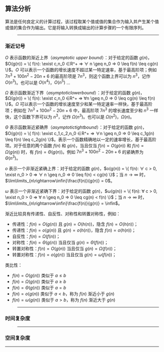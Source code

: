 ## 算法分析

算法是任何良定义的计算过程，该过程取某个值或值的集合作为输入并产生某个值或值的集合作为输出。它是将输入转换成输出的计算步骤的一个有限序列。

>---
### 渐近记号

$O$ 表示函数的渐近上界（*asymptotic upper bound*）：对于给定的函数 $g(n)$，$O(g(n)) = \{ f(n): \exist c,n_0 ∈R^+ ⇒ ∀ n \geq n_0 ⇒ 0 \leq f(n) \leq cg(n)  \}$。$O$ 可以表示一个函数的增长速度不超过某一特定速率，基于最高阶项；例如 $7n^3+100n^2-20n+6$ 的最高阶项是 $7n^3$，则这个函数上界可以为 $n^3$，记作 $O(n^3)$。也可以是 $O(n^4)$，$O(n^5)$ ...

$Ω$ 表示函数渐近下界（*$asymptotic lower bound$*）：对于给定的函数 $g(n)$，$Ω(g(n)) = \{ f(n): \exist c,n_0 ∈R^+ ⇒ ∀n \geq n_0 ⇒ 0 \leq cg(n) \leq f(n) \}$。$Ω$ 可以表示一个函数的增长速度至少和某一特定速率一样快，基于最高阶项；例如在 $7n^3+100n^2-20n+6$ 中，最高阶项 $7n^3$ 的增长速度至少和 $n^3$ 一样快，这个函数下界可以为 $n^3$，记作 $Ω(n^3)$。也可以是 $Ω(n^2)$，$Ω(n)$。

$Θ$ 表示函数渐近紧确界（*$asymptotic tight bound$*）：对于给定的函数 $g(n)$，$O(g(n)) = \{ f(n): \exist c_1,c_2,n_0 ∈R^+ ⇒ ∀n \geq n_0 ⇒ 0 \leq c_1g(n) \leq f(n) \leq c_2g(n)  \}$。表示一个函数精确地以一定的速率增长，基于最高阶项。对于任意的两个函数 $f(n)$ 和 $g(n)$，当且仅当 $f(n) = O(g(n))$ 和 $f(n)=Ω(g(n))$ 时，有 $f(n) = Θ(g(n))$。例如 $7n^3+100n^2-20n+6$ 的紧确界为 $Θ(n^3)$。

$o$ 表示一个非渐近紧确上界：对于给定的函数 $g(n)$，$o(g(n)) = \{ f(n): ∀ c > 0, \exist n_0 > 0 ⇒ ∀ n \geq n_0 ⇒ 0 \leq f(n) < cg(n)  \}$；当 $n → ∞$ 时，$\lim\limits_{n\rightarrow\infin}\frac{f(n)}{g(n)} = 0$。

$ω$ 表示一个非渐近紧确下界：对于给定的函数 $g(n)$，$ω(g(n)) = \{ f(n): ∀ c > 0, \exist n_0 > 0 ⇒ ∀ n \geq n_0 ⇒ 0 \leq cg(n) < f(n)  \}$；当 $n → ∞$ 时，$\lim\limits_{n\rightarrow\infin}\frac{f(n)}{g(n)} = \infin$。

渐近比较具有传递性、自反性、对称性和转置对称性，例如：
- 传递性：$f(n) = O(g(n))$ 且  $g(n) = O(h(n))$，隐含 $f(n) = O(h(n))$；
- 传递性：$f(n) = o(g(n))$ 且  $g(n) = o(h(n))$，隐含 $f(n) = o(h(n))$；
- 自反性：$f(n) = Ω(f(n))$；
- 对称性：$f(n) = Θ(g(n))$ 当且仅当 $g(n) = Θ(f(n))$；
- 转置对称性：$f(n) = O(g(n))$ 当且仅当 $g(n) = Ω(f(n))$；
- 转置对称性：$f(n) = o(g(n))$ 当且仅当 $g(n) = ω(f(n))$；

类比性：
- $f(n) = O(g(n))$ 类似于 $a \leq b$
- $f(n) = Ω(g(n))$ 类似于 $a \geq b$
- $f(n) = Θ(g(n))$ 类似于 $a = b$
- $f(n) = o(g(n))$ 类似于 $a < b$，称为 $f(n)$ 渐近小于 $g(n)$
- $f(n) = ω(g(n))$ 类似于 $a > b$，称为 $f(n)$ 渐近大于 $g(n)$

>---
### 时间复杂度


>---
### 空间复杂度



---